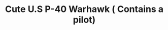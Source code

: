 ---
layout: product
title: "Cute  U.S P-40 Warhawk ( Contains a pilot)"
price: "2500" 
desc: "Maketa"
img_path: "/assets/img/TIGETT002.jpg"
brand: "N/A"
available: false
special_offer: false
new: false
soon: false
cat: "010000"
subcat: "011500"
subsubcat: "0N/A"
sifra: "TIGETT002"
popular: false
---